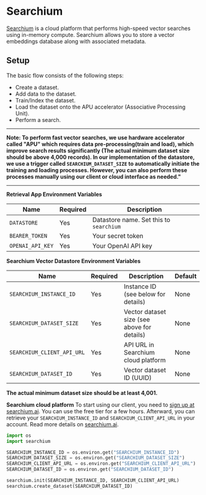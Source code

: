 
# Searchium
[Searchium](https://searchium.ai) is a cloud platform that performs high-speed vector searches using in-memory compute. Searchium allows you to store a vector embeddings database along with associated metadata.

## Setup
The basic flow consists of the following steps:
* Create a dataset.
* Add data to the dataset.
* Train/Index the dataset.
* Load the dataset onto the APU accelerator (Associative Processing Unit).
* Perform a search.
----

**Note: To perform fast vector searches, we use hardware accelerator called "APU" which requires data pre-processing(train and load), 
which improve search results significantly (The actual minimum dataset size should be above 4,000 records).
In our implementation of the datastore, we use a trigger called `SEARCHIUM_DATASET_SIZE` to automatically
initiate the training and loading processes. However, you can also perform these processes manually using our 
client or cloud interface as needed."** 

----

**Retrieval App Environment Variables**

| Name             | Required | Description                             |
| ---------------- | -------- |-----------------------------------------|
| `DATASTORE`      | Yes      | Datastore name. Set this to `searchium` |
| `BEARER_TOKEN`   | Yes      | Your secret token                       |
| `OPENAI_API_KEY` | Yes      | Your OpenAI API key                     |

**Searchium Vector Datastore Environment Variables**

| Name                            | Required | Description                                  | Default            |
| ------------------------------- |----------|----------------------------------------------| ------------------ |
| `SEARCHIUM_INSTANCE_ID`         | Yes      | Instance ID  (see below for details)         | None      |
| `SEARCHIUM_DATASET_SIZE`         | Yes      | Vector dataset size (see above for details)  | None               |
| `SEARCHIUM_CLIENT_API_URL`         | Yes      | API URL in Searchium cloud platform | None               |
| `SEARCHIUM_DATASET_ID`           | Yes      | Vector dataset ID (UUID)                     | None          | 


**The actual minimum dataset size should be at least 4,001.**

**Searchium cloud platform**
To start using our client, you need to [sign up at searchium.ai](https://app.searchium.ai/signup). 
You can use the free tier for a few hours. 
Afterward, you can retrieve your `SEARCHIUM_INSTANCE_ID` and `SEARCHIUM_CLIENT_API_URL` in your account.
Read more details on [searchium.ai](https://searchium.ai/).

```python
import os
import searchium

SEARCHIUM_INSTANCE_ID = os.environ.get("SEARCHIUM_INSTANCE_ID")
SEARCHIUM_DATASET_SIZE = os.environ.get("SEARCHIUM_DATASET_SIZE")
SEARCHIUM_CLIENT_API_URL = os.environ.get("SEARCHIUM_CLIENT_API_URL")
SEARCHIUM_DATASET_ID = os.environ.get("SEARCHIUM_DATASET_ID")

searchium.init(SEARCHIUM_INSTANCE_ID, SEARCHIUM_CLIENT_API_URL)
searchium.create_dataset(SEARCHIUM_DATASET_ID)
```